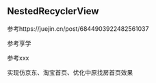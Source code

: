 ## NestedRecyclerView

参考https://juejin.cn/post/6844903922482561037

参考享学

参考xxx

实现仿京东、淘宝首页、优化中原找房首页效果

